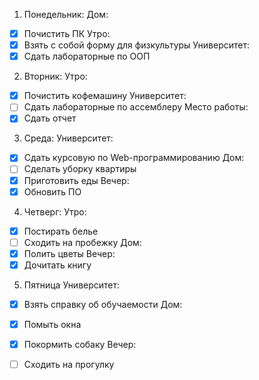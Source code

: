 1. Понедельник:
   Дом: 
- [x] Почистить ПК
      Утро:
- [x] Взять с собой форму для физкультуры
      Университет:
- [x] Сдать лабораторные по ООП
2. Вторник:
   Утро:
- [x] Почистить кофемашину
      Университет:
- [ ] Сдать лабораторные по ассемблеру
      Место работы:
- [x] Сдать отчет
3. Среда:
   Университет:
- [x] Сдать курсовую по Web-программированию
    Дом:
- [ ] Сделать уборку квартиры
- [x] Приготовить еды
      Вечер:
- [x] Обновить ПО
4. Четверг:
   Утро:
- [x] Постирать белье
- [ ] Сходить на пробежку
      Дом:
- [x] Полить цветы
      Вечер:
- [x] Дочитать книгу
5. Пятница
    Университет:
- [x] Взять справку об обучаемости
      Дом:
- [x] Помыть окна
- [x] Покормить собаку
      Вечер:
- [ ] Сходить на прогулку
   